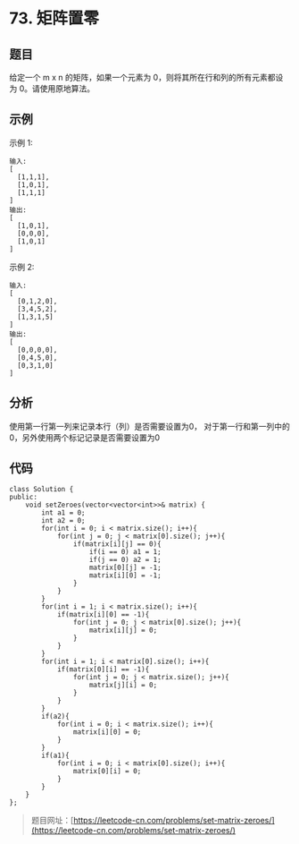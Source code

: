 # 73. 矩阵置零

## 题目

给定一个 m x n 的矩阵，如果一个元素为 0，则将其所在行和列的所有元素都设为 0。请使用原地算法。

## 示例

示例 1:

	输入: 
	[
	  [1,1,1],
	  [1,0,1],
	  [1,1,1]
	]
	输出: 
	[
	  [1,0,1],
	  [0,0,0],
	  [1,0,1]
	]

示例 2:

	输入: 
	[
	  [0,1,2,0],
	  [3,4,5,2],
	  [1,3,1,5]
	]
	输出: 
	[
	  [0,0,0,0],
	  [0,4,5,0],
	  [0,3,1,0]
	]

## 分析

使用第一行第一列来记录本行（列）是否需要设置为0， 对于第一行和第一列中的0，另外使用两个标记记录是否需要设置为0

## 代码

	class Solution {
	public:
	    void setZeroes(vector<vector<int>>& matrix) {
	        int a1 = 0;
	        int a2 = 0;
	        for(int i = 0; i < matrix.size(); i++){
	            for(int j = 0; j < matrix[0].size(); j++){
	                if(matrix[i][j] == 0){
	                    if(i == 0) a1 = 1;
	                    if(j == 0) a2 = 1; 
	                    matrix[0][j] = -1;
	                    matrix[i][0] = -1;
	                }
	            }
	        }
	        for(int i = 1; i < matrix.size(); i++){
	            if(matrix[i][0] == -1){
	                for(int j = 0; j < matrix[0].size(); j++){
	                    matrix[i][j] = 0;
	                }
	            }
	        }
	        for(int i = 1; i < matrix[0].size(); i++){
	            if(matrix[0][i] == -1){
	                for(int j = 0; j < matrix.size(); j++){
	                    matrix[j][i] = 0;
	                }
	            }
	        }
	        if(a2){
	            for(int i = 0; i < matrix.size(); i++){
	                matrix[i][0] = 0;
	            }
	        }
	        if(a1){
	            for(int i = 0; i < matrix[0].size(); i++){
	                matrix[0][i] = 0;
	            }
	        }
	    }
	};

> 题目网址：[https://leetcode-cn.com/problems/set-matrix-zeroes/](https://leetcode-cn.com/problems/set-matrix-zeroes/)